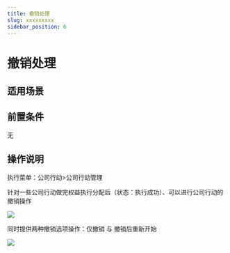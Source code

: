 ```yaml
---
title: 撤销处理
slug: xxxxxxxxx
sidebar_position: 6
---
```



# 撤销处理

## 适用场景

## 前置条件

无

## 操作说明 

执行菜单：公司行动&gt;公司行动管理

针对一些公司行动做完权益执行分配后（状态：执行成功）、可以进行公司行动的撤销操作

<img src="/assets/Ea1xbN90Xokna8x84DycCrvjnrc.png" src-width="2668" src-height="1618" align="center"/>

同时提供两种撤销选项操作：仅撤销 与 撤销后重新开始

<img src="/assets/ScXSbsil5or005x6xNYcj4WvnHh.png" src-width="3018" src-height="1622" align="center"/>

